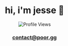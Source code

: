 <h1 align="center">hi, i'm jesse 👋</h1>

<p align="center">
    <img src="https://komarev.com/ghpvc/?username=jesse" alt="Profile Views">
</p>

<h3 align="center"><a href="mailto:contact@poor.gg">contact@poor.gg</a> </h3>


